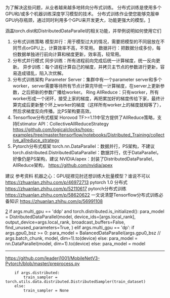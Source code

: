 

<!--
 * @version:
 * @Author:  StevenJokess https://github.com/StevenJokess
 * @Date: 2020-10-07 22:21:53
 * @LastEditors:  StevenJokess https://github.com/StevenJokess
 * @LastEditTime: 2020-12-26 02:46:42
 * @Description:
 * @TODO::
 * @Reference:
-->

为了解决这些问题，从业者越来越多地转向分布式训练。 分布式训练是使用多个GPU和/或多个机器训练深度学习模型的技术。 分布式训练作业使您能够克服单GPU内存瓶颈，通过同时利用多个GPU来开发更大，功能更强大的模型。[1]

涵盖torch.dist和DistributedDataParallel的相关功能，并举例说明如何使用它们




1. 分布式训练策略
模型并行：用于模型过大的情况，需要把模型的不同层放在不同节点orGPU上，计算效率不高，不常用。
数据并行：把数据分成多份，每份数据单独进行前向计算和梯度更新，效率高，较常用。
2. 分布式并行模式
同步训练：所有进程前向完成后统一计算梯度，统一反向更新。
异步训练：每个进程计算自己的梯度，并拷贝主节点的参数进行更新，容易造成错乱，陷入次优解。
3. 分布式训练架构
Parameter Server：集群中有一个parameter server和多个worker，server需要等待所有节点计算完毕统一计算梯度，在server上更新参数，之后把新的参数广播给worker。
Ring AllReduce：只有worker，所有worker形成一个闭环，接受上家的梯度，再把累加好的梯度传给下家，最终计算完成后更新整个环上worker的梯度（这样所有worker上的梯度就相等了），然后求梯度反向传播。比PS架构要高效。
4. Tensorflow分布式框架
Horovod
TF>=1.11中官方提供了AllReduce策略，支持Estimator API：CollectiveAllReduceStrategy
https://github.com/logicalclocks/hops-examples/tree/master/tensorflow/notebooks/Distributed_Training/collective_allreduce_strategy
5. Pytorch分布式框架
torch.nn.DataParallel：数据并行，PS架构，不建议
torch.distributed.DistributedDataParallel：数据并行，优于DataParallel，好像仍是PS架构，建议
NVIDIA/apex：封装了DistributedDataParallel，AllReduce架构，
https://github.com/nvidia/apex

建议
参考资料
机器之心：GPU捉襟见肘还想训练大批量模型？谁说不可以
https://zhuanlan.zhihu.com/p/46972713
pytorch 1.0 分布式
https://zhuanlan.zhihu.com/p/52110617
pytorch分布式训练
https://zhuanlan.zhihu.com/p/58620622
一文说清楚Tensorflow分布式训练必备知识
https://zhuanlan.zhihu.com/p/56991108

[2]
    if args.multi_gpu == 'ddp' and torch.distributed.is_initialized():
        para_model = DistributedDataParallel(model,
                                             device_ids=[args.local_rank],
                                             output_device=args.local_rank,
                                             broadcast_buffers=False,
                                             find_unused_parameters=True,
                                             )
    elif args.multi_gpu == 'dp':
        if args.gpu0_bsz >= 0:
            para_model = BalancedDataParallel(args.gpu0_bsz // args.batch_chunk,
                                              model, dim=1).to(device)
        else:
            para_model = nn.DataParallel(model, dim=1).to(device)
    else:
        para_model = model


[1]: https://github.com/zergtant/pytorch-handbook/tree/master/chapter4/distributeddataparallel
[2]: https://github.com/NVIDIA/DeepLearningExamples/blob/master/PyTorch/LanguageModeling/Transformer-XL/pytorch/train.py

---
https://github.com/leaderj1001/MobileNetV3-Pytorch/blob/master/preprocess.py

        if args.distributed:
            train_sampler = torch.utils.data.distributed.DistributedSampler(train_dataset)
        else:
            train_sampler = None
